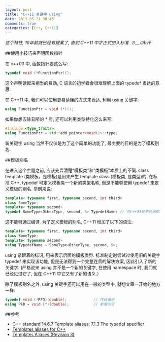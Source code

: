 ```yaml
---
layout: post
title: "C++11 关键字 using"
date: 2013-05-21 00:45
comments: true
categories: [C++, C++11] 
---
```


*这个特性, 10年前就已经有提案了, 直到 C++11 中才正式加入标准. ⊙﹏⊙b汗*

##使用小技巧来声明函数指针

在 c++03 中, 函数指针要这么写:

```cpp
typedef void (*FunctionPtr)();
```

这个声明读起来相当的费劲, C 语言的初学者会很难理解上面的 typedef 表达的意思.

在 C++11 中, 我们可以使用更易读懂的方式来表达, 利用 using 关键字:

```cpp
using FunctionPtr = void (*)();
```

如果你想去除丑陋的 * 号, 还可以利用类型特化这么来写:

```cpp
#include <type_traits>
using FunctionPtr = std::add_pointer<void()>::type;
```

新关键字 using 当然不仅仅是为了这个简单的功能了, 最主要的目的是为了模板别名.

<!-- more -->
##模板别名

在进入这个主题之前, 应该先弄清楚“模板类”和“类模板”本质上的不同. class template (类模板，是模板)是用来产生 template class (模板类, 是类型)的.
在标准 C++, typedef 可定义模板类一个新的类型名称, 但是不能够使用 typedef 来定义模板的别名. 举例来说:

```cpp 
template< typename first, typename second, int third>
class SomeType;
template< typename second>
typedef SomeType<OtherType, second, 5> TypedefName; // 在C++03是不合法的
```

这不能够通过编译. 
为了定义模板的别名, C++11 增加了以下的语法:

```cpp
template< typename first, typename second, int third>
class SomeType;
template< typename second>
using TypedefName = SomeType<OtherType, second, 5>;
```

using 紧跟着的标识, 用来表示后面的模板类型. 标准制定时尝试过使用旧的关键字 typedef 来实现该功能, 但是无法得到一个完整连贯的解决方案, 因此引入了新的关键字. (严格说来 using 并不是一个新的关键字, 在使用 namespace 时, 我们就已经见过它了, 但在 C++11 中它又有了新的语义.）

 
除了模板别名之外, using 关键字还可以用在一般的类型中, 就想文章一开始的地方一样:

```cpp
typedef void (*PFD)(double);            // 传统语法
using PFD = void (*)(double);           // 新增与否
```

##参考

- C++ standard  14.6.7 Template aliases;  7.1.3 The typedef specifier
- [Templates aliases for C++](http://www.open-std.org/jtc1/sc22/wg21/docs/papers/2003/n1489.pdf)
- [Templates Aliases (Revision 3)](http://www.open-std.org/jtc1/sc22/wg21/docs/papers/2007/n2258.pdf)

